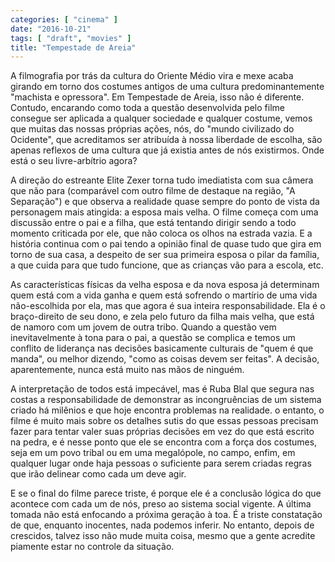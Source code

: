 ```yaml
---
categories: [ "cinema" ]
date: "2016-10-21"
tags: [ "draft", "movies" ]
title: "Tempestade de Areia"
---
```

A filmografia por trás da cultura do Oriente Médio vira e mexe acaba
girando em torno dos costumes antigos de uma cultura predominantemente
"machista e opressora". Em Tempestade de Areia, isso não é
diferente. Contudo, encarando como toda a questão desenvolvida pelo
filme consegue ser aplicada a qualquer sociedade e qualquer costume,
vemos que muitas das nossas próprias ações, nós, do "mundo civilizado
do Ocidente", que acreditamos ser atribuída à nossa liberdade de
escolha, são apenas reflexos de uma cultura que já existia antes de
nós existirmos. Onde está o seu livre-arbítrio agora?

A direção do estreante Elite Zexer torna tudo imediatista com sua
câmera que não para (comparável com outro filme de destaque na região,
"A Separação") e que observa a realidade quase sempre do ponto de vista
da personagem mais atingida: a esposa mais velha. O filme começa com
uma discussão entre o pai e a filha, que está tentando dirigir sendo
a todo momento criticada por ele, que não coloca os olhos na estrada
vazia. E a história continua com o pai tendo a opinião final de quase
tudo que gira em torno de sua casa, a despeito de ser sua primeira esposa
o pilar da família, a que cuida para que tudo funcione, que as crianças
vão para a escola, etc.

As características físicas da velha esposa e da nova esposa já
determinam quem está com a vida ganha e quem está sofrendo o
martírio de uma vida não-escolhida por ela, mas que agora é sua
inteira responsabilidade. Ela é o braço-direito de seu dono, e zela
pelo futuro da filha mais velha, que está de namoro com um jovem de
outra tribo. Quando a questão vem inevitavelmente à tona para o pai,
a questão se complica e temos um conflito de liderança nas decisões
basicamente culturais de "quem é que manda", ou melhor dizendo, "como
as coisas devem ser feitas". A decisão, aparentemente, nunca está
muito nas mãos de ninguém.

A interpretação de todos está impecável, mas é Ruba Blal que segura
nas costas a responsabilidade de demonstrar as incongruências de um
sistema criado há milênios e que hoje encontra problemas na realidade. o
entanto, o filme é muito mais sobre os detalhes sutis do que essas
pessoas precisam fazer para tentar valer suas próprias decisões em
vez do que está escrito na pedra, e é nesse ponto que ele se encontra
com a força dos costumes, seja em um povo tribal ou em uma megalópole,
no campo, enfim, em qualquer lugar onde haja pessoas o suficiente para
serem criadas regras que irão delinear como cada um deve agir.

E se o final do filme parece triste, é porque ele é a conclusão lógica
do que acontece com cada um de nós, preso ao sistema social vigente. A
última tomada não está enfocando a próxima geração à toa. É a
triste constatação de que, enquanto inocentes, nada podemos inferir. No
entanto, depois de crescidos, talvez isso não mude muita coisa, mesmo
que a gente acredite piamente estar no controle da situação.
